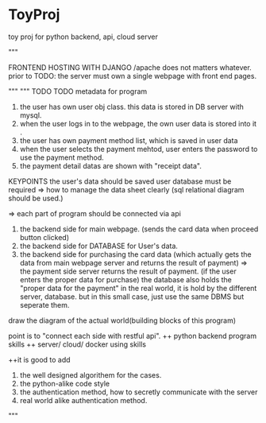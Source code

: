 # ToyProj
toy proj for python backend, api, cloud server 


"""

FRONTEND HOSTING WITH DJANGO /apache does not matters whatever. 
prior to TODO:
the server must own a single webpage with front end pages. 

"""
"""
TODO TODO
metadata for program 
1. the user has own user obj class. this data is stored in DB server with mysql. 
2. when the user logs in to the webpage, the own user data is stored into it .  
3. the user has own payment method list, which is saved in user data 
4. when the user selects the payment mehtod, user enters the password to use the payment method. 
5. the payment detail datas are shown with "receipt data". 


KEYPOINTS
the user's data should be saved 
user database must be required
=> how to manage the data sheet clearly 
(sql relational diagram should be used.)

=> each part of program should be connected via api
1. the backend side for main webpage. (sends the card data when proceed button clicked)
2. the backend side for DATABASE for User's data.
3. the backend side for purchasing the card data (which actually gets the data from main webpage server and returns the result of payment) 
=> the payment side server returns the result of payment. (if the user enters the proper data for purchase) 
the database also holds the "proper data for the payment"
in the real world, it is hold by the different server, database. but in this small case, just use the same DBMS but seperate them. 

draw the diagram of the actual world(building blocks of this program)

point is to "connect each side with restful api". 
++ python backend program skills 
++ server/ cloud/ docker using skills



++it is good to add
1. the well designed algorithem for the cases. 
2. the python-alike code style
3. the authentication method, how to secretly communicate with the server 
4. real world alike authentication method.  


"""
